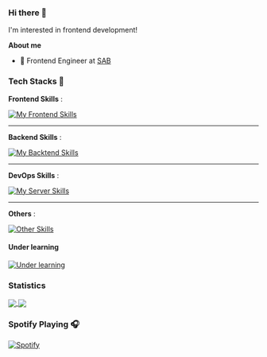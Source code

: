 ### Hi there 👋

I'm interested in frontend development!

**About me**

- 💼 Frontend Engineer at [SAB](https://www.weixing.cn/)

### Tech Stacks 🐾

**Frontend Skills** :

[![My Frontend Skills](https://skillicons.dev/icons?i=vue,react)](#tech-stacks)

---

**Backend Skills** :

[![My Backtend Skills](https://skillicons.dev/icons?i=spring)](#tech-stacks)

---

**DevOps Skills** :

[![My Server Skills](https://skillicons.dev/icons?i=linux,docker,nginx)](#tech-stacks)

---

**Others** :

[![Other Skills](https://skillicons.dev/icons?i=git,cloudflare)](#tech-stacks)


#### Under learning

[![Under learning](https://skillicons.dev/icons?i=workers,vim,ts,threejs,tailwind)](#under-learning)

### Statistics

<a href="#statistics">
  <img align="center" src="https://github-readme-stats.vercel.app/api/top-langs/?username=yionr&layout=compact" />
  <img align="center" src="https://github-readme-stats.vercel.app/api?username=yionr&show_icons=true" />
</a>

### Spotify Playing 🎧

[![Spotify](https://novatorem-yionr.vercel.app/api/spotify)](https://open.spotify.com/user/31su7yqfmlsk6uwt6hsj2lkw3sru)
